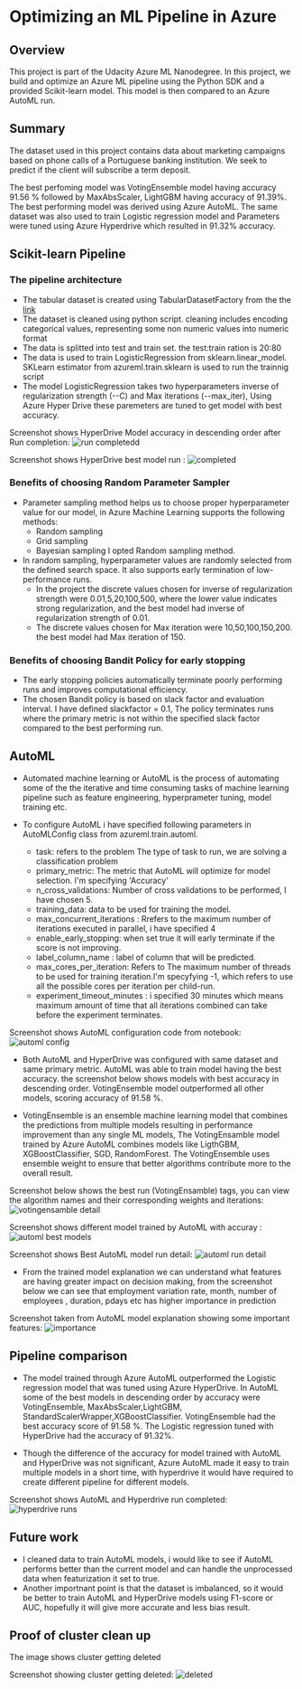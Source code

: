 # Optimizing an ML Pipeline in Azure

## Overview
This project is part of the Udacity Azure ML Nanodegree.
In this project, we build and optimize an Azure ML pipeline using the Python SDK and a provided Scikit-learn model.
This model is then compared to an Azure AutoML run.

## Summary

The dataset used in this project contains data about marketing campaigns based on phone calls of a Portuguese banking institution. We seek to predict if the client will subscribe a term deposit.

The best perfoming model was VotingEnsemble model having accuracy 91.56 % followed by MaxAbsScaler, LightGBM having accuracy of 91.39%. The best performing model was derived using Azure AutoML.
The same dataset was also used to train Logistic regression model and Parameters were tuned using Azure Hyperdrive which resulted in 91.32% accuracy.

## Scikit-learn Pipeline

### The pipeline architecture
* The tabular dataset is created using TabularDatasetFactory from the the [link](https://automlsamplenotebookdata.blob.core.windows.net/automl-sample-notebook-data/bankmarketing_train.csv)
* The dataset is cleaned using python script. cleaning includes encoding categorical values, representing some non numeric values into numeric format 
* The data is splitted into test and train set. the test:train ration is 20:80
* The data is used to train LogisticRegression from sklearn.linear_model. SKLearn estimator from azureml.train.sklearn is used to run the trainnig script
* The model LogisticRegression takes two hyperparameters inverse of regularization strength (--C) and Max iterations (--max_iter), Using Azure Hyper Drive these paremeters are tuned to get model with best accuracy.

Screenshot shows HyperDrive Model accuracy in descending order after Run completion: 
![run completedd](https://github.com/sayed6201/optimizing_ml_pipeline_azure/blob/master/screenshots/hyperdrive_child_run_completed.png "hyerdrive run completed")

Screenshot shows HyperDrive best model run : 
![completed](https://github.com/sayed6201/optimizing_ml_pipeline_azure/blob/master/screenshots/hyperdrive_best_model.png "hyerdrive best model run completed")



### Benefits of choosing Random Parameter Sampler
* Parameter sampling method helps us to choose proper hyperparameter value for our model, in Azure Machine Learning supports the following methods:
    * Random sampling
    * Grid sampling
    * Bayesian sampling
I opted Random sampling method.
* In random sampling, hyperparameter values are randomly selected from the defined search space. It also supports early termination of low-performance runs.
    * In the project the discrete values chosen for inverse of regularization strength were 0.01,5,20,100,500, where the lower value indicates strong regularization, and the best model had inverse of regularization strength of 0.01.
    * The discrete values chosen for Max iteration were 10,50,100,150,200. the best model had Max iteration of 150.


### Benefits of choosing Bandit Policy for early stopping
* The early stopping policies automatically terminate poorly performing runs and improves computational efficiency.
* The chosen Bandit policy is based on slack factor and evaluation interval. I have defined slackfactor = 0.1, The policy terminates runs where the primary metric is not within the specified slack factor compared to the best performing run.


## AutoML

* Automated machine learning or AutoML is the process of automating some of the the iterative and time consuming tasks of machine learning pipeline such as feature engineering, hyperprameter tuning, model training etc.

* To configure AutoML i have specified following parameters in AutoMLConfig class from azureml.train.automl.
   * task: refers to the problem The type of task to run, we are solving a classification problem
   * primary_metric: The metric that AutoML will optimize for model selection. I'm specifying 'Accuracy'
   * n_cross_validations: Number of cross validations to be performed, I have chosen 5.
   * training_data: data to be used for training the model.
   * max_concurrent_iterations : Rrefers to the maximum number of iterations executed in parallel, i have specified 4
   * enable_early_stopping: when set true it will early terminate if the score is not improving. 
   * label_column_name : label of column that will be predicted.
   * max_cores_per_iteration: Refers to The maximum number of threads to be used for training iteration.I'm specyfying -1, which refers to use all the possible cores per iteration per child-run.
   * experiment_timeout_minutes : i specified 30 minutes which means maximum amount of time that all iterations combined can take before the experiment terminates.
   
Screenshot shows AutoML configuration code from notebook: 
![automl config](https://github.com/sayed6201/optimizing_ml_pipeline_azure/blob/master/screenshots/automl_config.PNG "automl configuration")



* Both AutoML and HyperDrive was configured with same dataset and same primary metric. AutoML was able to train model having the best accuracy. the screenshot below shows models with best accuracy in descending order. VotingEnsemble model outperformed all other models, scoring accuracy of 91.58 %. 

* VotingEnsemble is an ensemble machine learning model that combines the predictions from multiple models resulting in performance improvement than any single ML models, The VotingEnsamble model trained by Azure AutoML combines models like LigthGBM, XGBoostClassifier, SGD, RandomForest. The VotingEnsemble uses ensemble weight to ensure that better algorithms contribute more to the overall result.


Screenshot below shows the best run (VotingEnsamble) tags, you can view the algorithm names and their corresponding weights and iterations: 
![votingensamble detail](https://github.com/sayed6201/optimizing_ml_pipeline_azure/blob/master/screenshots/votingensamble_detail.png "votingensamble detail")


Screenshot shows different model trained by AutoML with accuray : 
![automl best models](https://github.com/sayed6201/optimizing_ml_pipeline_azure/blob/master/screenshots/all_automl_models.png "automl best models")

Screenshot shows Best AutoML model run detail: 
![automl run detail](https://github.com/sayed6201/optimizing_ml_pipeline_azure/blob/master/screenshots/best_automl_model.png "automl best model")


* From the trained model explanation we can understand what features are having greater impact on decision making, from the screenshot below we can see that employment variation rate, month, number of employees , duration, pdays etc has higher importance in prediction


Screenshot taken from AutoML model explanation showing some important features: 
![importance](https://github.com/sayed6201/optimizing_ml_pipeline_azure/blob/master/screenshots/automl_explanation_global_importance.png "automl global importance")


## Pipeline comparison

* The model trained through Azure AutoML outperformed the Logistic regression model that was tuned using Azure HyperDrive. In AutoML some of the best models in descending order by accuracy were VotingEnsemble, MaxAbsScaler,LightGBM, StandardScalerWrapper,XGBoostClassifier. VotingEnsemble had the best accuracy score of 91.58 %. The Logistic regression tuned with HyperDrive had the accuracy of 91.32%.

* Though the difference of the accuracy for model trained with AutoML and HyperDrive was not significant, Azure AutoML made it easy to train multiple models in a short time, with hyperdrive it would have required to create different pipeline for different models. 

Screenshot shows AutoML and Hyperdrive run completed: 
![hyperdrive runs](https://github.com/sayed6201/optimizing_ml_pipeline_azure/blob/master/screenshots/all_runs_exp_completed.png "completed")


## Future work

* I cleaned data to train AutoML models, i would like to see if AutoML performs better than the current model and can handle the unprocessed data when featurization it set to true.
* Another importnant point is that the dataset is imbalanced, so it would be better to train AutoML and HyperDrive models using F1-score or AUC, hopefully it will give more accurate and less bias result.


## Proof of cluster clean up
The image shows cluster getting deleted

Screenshot showing cluster getting deleted: 
![deleted](https://github.com/sayed6201/optimizing_ml_pipeline_azure/blob/master/screenshots/deleting_cluster.png "cluster deleted")


